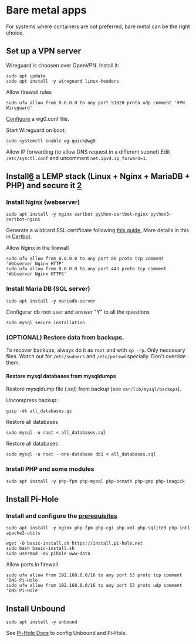 # Bare metal apps
For systems where containers are not preferred, bare metal can be the right choice.


## Set up a VPN server
Wireguard is choosen over OpenVPN. Install it:
```
sudo apt update
sudo apt install -y wireguard linux-headers
```

Allow firewall rules
```
sudo ufw allow from 0.0.0.0 to any port 51820 proto udp comment 'VPN Wireguard'
```

[Configure][1] a wg0.conf file. 

Start Wireguard on boot:
```
sudo systemctl enable wg-quick@wg0
```

Allow IP forwarding (to allow DNS request in a different subnet)
Edit `/etc/sysctl.conf` and uncomment `net.ipv4.ip_forward=1`.


## Install[6] a LEMP stack (Linux + Nginx + MariaDB + PHP) and secure it [2]
### Install Nginx (webserver)
```
sudo apt install -y nginx certbot python-certbot-nginx python3-certbot-nginx
```

Generate a wildcard SSL certificate following [this guide.][7]
More details in this in [Certbot][3].

Allow Nginx in the firewall
```
sudo ufw allow from 0.0.0.0 to any port 80 proto tcp comment 'Webserver Nginx HTTP'
sudo ufw allow from 0.0.0.0 to any port 443 proto tcp comment 'Webserver Nginx HTTPS'
```


### Install Maria DB (SQL server)
```
sudo apt install -y mariadb-server
```

Configurar db root user and answer "Y" to all the questions
```
sudo mysql_secure_installation
```

###  (OPTIONAL) Restore data from backups.
To recover backups, always do it as `root` and with `cp -rp`. Only neccesary files. Watch out for `/etc/sudoers` and `/etc/passwd` specially. Don't override them.

#### Restore mysql databases from mysqldumps
Restore mysqldump file (.sql) from backup (see `var/lib/mysql/backups`).

Uncompress backup:
```
gzip -dk all_databases.gz
```

Restore all databases
```
sudo mysql -u root < all_databases.sql
```

Restore all databases
```
sudo mysql -u root --one-database db1 < all_databases.sql
```


### Install PHP and some modules
```
sudo apt install -y php-fpm php-mysql php-bcmath php-gmp php-imagick
```


## Install Pi-Hole
### Install and configure the [prerequisites][4]
```
sudo apt install -y nginx php-fpm php-cgi php-xml php-sqlite3 php-intl apache2-utils
```

```
wget -O basic-install.sh https://install.pi-hole.net
sudo bash basic-install.sh
sudo usermod -aG pihole www-data
```

Allow ports in firewall
```
sudo ufw allow from 192.168.0.0/16 to any port 53 proto tcp comment 'DNS Pi-Hole'
sudo ufw allow from 192.168.0.0/16 to any port 53 proto udp comment 'DNS Pi-Hole'
```

## Install Unbound
```
sudo apt install -y unbound
```

See [Pi-Hole Docs][5] to config Unbound and Pi-Hole.


[1]: https://www.wireguard.com/quickstart/
[6]: https://www.digitalocean.com/community/tutorials/how-to-install-linux-apache-mariadb-php-lamp-stack-on-debian-10
[2]: https://www.digitalocean.com/community/tutorials/how-to-secure-nginx-with-let-s-encrypt-on-debian-10
[7]: https://medium.com/@alitou/getting-a-wildcard-ssl-certificate-using-certbot-and-deploy-on-nginx-15b8ffa34157
[3]: https://certbot.eff.org/lets-encrypt/debianbuster-nginx
[4]: https://docs.pi-hole.net/guides/webserver/nginx/
[5]: https://docs.pi-hole.net/guides/dns/unbound/
